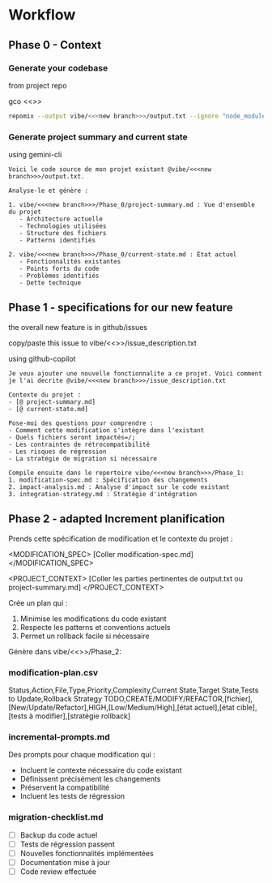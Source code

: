 # Workflow

## Phase 0 - Context

### Generate your codebase

from project repo

gco <<<new branch>>>

```bash
repomix --output vibe/<<<new branch>>>/output.txt --ignore "node_modules,dist,build"
```

### Generate project summary and current state

using gemini-cli

```
Voici le code source de mon projet existant @vibe/<<<new branch>>>/output.txt. 

Analyse-le et génère :

1. vibe/<<<new branch>>>/Phase_0/project-summary.md : Vue d'ensemble du projet
   - Architecture actuelle
   - Technologies utilisées
   - Structure des fichiers
   - Patterns identifiés
   
2. vibe/<<<new branch>>>/Phase_0/current-state.md : État actuel
   - Fonctionnalités existantes
   - Points forts du code
   - Problèmes identifiés
   - Dette technique
```

## Phase 1 - specifications for our new feature

the overall new feature is in github/issues

copy/paste this issue to vibe/<<<new branch>>>/issue_description.txt

using github-copilot

```
Je veux ajouter une nouvelle fonctionnalite a ce projet. Voici comment je l'ai decrite @vibe/<<<new branch>>>/issue_description.txt

Contexte du projet :
- [@ project-summary.md]
- [@ current-state.md]

Pose-moi des questions pour comprendre :
- Comment cette modification s'intègre dans l'existant
- Quels fichiers seront impactés=/;
- Les contraintes de rétrocompatibilité
- Les risques de régression
- La stratégie de migration si nécessaire

Compile ensuite dans le repertoire vibe/<<<new branch>>>/Phase_1:
1. modification-spec.md : Spécification des changements
2. impact-analysis.md : Analyse d'impact sur le code existant
3. integration-strategy.md : Stratégie d'intégration
```
## Phase 2 - adapted Increment planification

Prends cette spécification de modification et le contexte du projet :

<MODIFICATION_SPEC>
[Coller modification-spec.md]
</MODIFICATION_SPEC>

<PROJECT_CONTEXT>
[Coller les parties pertinentes de output.txt ou project-summary.md]
</PROJECT_CONTEXT>

Crée un plan qui :
1. Minimise les modifications du code existant
2. Respecte les patterns et conventions actuels
3. Permet un rollback facile si nécessaire

Génère dans vibe/<<<new branch>>>/Phase_2:

### modification-plan.csv
Status,Action,File,Type,Priority,Complexity,Current State,Target State,Tests to Update,Rollback Strategy
TODO,CREATE/MODIFY/REFACTOR,[fichier],[New/Update/Refactor],HIGH,[Low/Medium/High],[état actuel],[état cible],[tests à modifier],[stratégie rollback]

### incremental-prompts.md
Des prompts pour chaque modification qui :
- Incluent le contexte nécessaire du code existant
- Définissent précisément les changements
- Préservent la compatibilité
- Incluent les tests de régression

### migration-checklist.md
- [ ] Backup du code actuel
- [ ] Tests de régression passent
- [ ] Nouvelles fonctionnalités implémentées
- [ ] Documentation mise à jour
- [ ] Code review effectuée